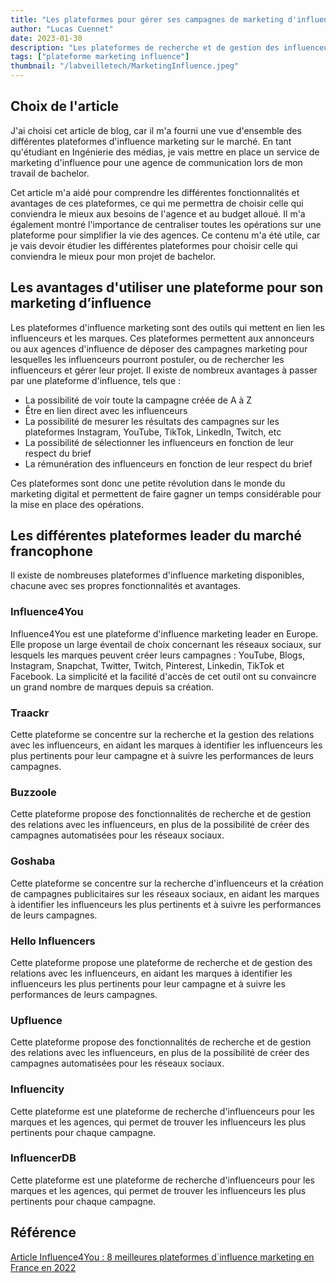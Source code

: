 ```yaml
---
title: "Les plateformes pour gérer ses campagnes de marketing d'influence"
author: "Lucas Cuennet"
date: 2023-01-30
description: "Les plateformes de recherche et de gestion des influenceurs vous permettent de trouver les influenceurs les plus pertinents pour votre campagne, de gérer efficacement vos relations avec eux et de suivre les performances de vos campagnes."
tags: ["plateforme marketing influence"]
thumbnail: "/labveilletech/MarketingInfluence.jpeg"
---
```


## **Choix de l'article**

J'ai choisi cet article de blog, car il m'a fourni une vue d'ensemble des différentes plateformes d'influence marketing sur le marché. En tant qu'étudiant en Ingénierie des médias, je vais mettre en place un service de marketing d'influence pour une agence de communication lors de mon travail de bachelor.

Cet article m'a aidé pour comprendre les différentes fonctionnalités et avantages de ces plateformes, ce qui me permettra de choisir celle qui conviendra le mieux aux besoins de l'agence et au budget alloué. Il m'a également montré l'importance de centraliser toutes les opérations sur une plateforme pour simplifier la vie des agences. Ce contenu m'a été utile, car je vais devoir étudier les différentes plateformes pour choisir celle qui conviendra le mieux pour mon projet de bachelor.

## **Les avantages d'utiliser une plateforme pour son marketing d’influence**

Les plateformes d'influence marketing sont des outils qui mettent en lien les influenceurs et les marques. Ces plateformes permettent aux annonceurs ou aux agences d'influence de déposer des campagnes marketing pour lesquelles les influenceurs pourront postuler, ou de rechercher les influenceurs et gérer leur projet. Il existe de nombreux avantages à passer par une plateforme d'influence, tels que :

- La possibilité de voir toute la campagne créée de A à Z
- Être en lien direct avec les influenceurs
- La possibilité de mesurer les résultats des campagnes sur les plateformes Instagram, YouTube, TikTok, LinkedIn, Twitch, etc
- La possibilité de sélectionner les influenceurs en fonction de leur respect du brief
- La rémunération des influenceurs en fonction de leur respect du brief

Ces plateformes sont donc une petite révolution dans le monde du marketing digital et permettent de faire gagner un temps considérable pour la mise en place des opérations.

## **Les différentes plateformes leader du marché francophone**

Il existe de nombreuses plateformes d'influence marketing disponibles, chacune avec ses propres fonctionnalités et avantages.

### **Influence4You**

Influence4You est une plateforme d'influence marketing leader en Europe. Elle propose un large éventail de choix concernant les réseaux sociaux, sur lesquels les marques peuvent créer leurs campagnes : YouTube, Blogs, Instagram, Snapchat, Twitter, Twitch, Pinterest, Linkedin, TikTok et Facebook. La simplicité et la facilité d'accès de cet outil ont su convaincre un grand nombre de marques depuis sa création.

### **Traackr**

Cette plateforme se concentre sur la recherche et la gestion des relations avec les influenceurs, en aidant les marques à identifier les influenceurs les plus pertinents pour leur campagne et à suivre les performances de leurs campagnes.

### **Buzzoole**

Cette plateforme propose des fonctionnalités de recherche et de gestion des relations avec les influenceurs, en plus de la possibilité de créer des campagnes automatisées pour les réseaux sociaux.

### **Goshaba**

Cette plateforme se concentre sur la recherche d'influenceurs et la création de campagnes publicitaires sur les réseaux sociaux, en aidant les marques à identifier les influenceurs les plus pertinents et à suivre les performances de leurs campagnes.

### **Hello Influencers**

Cette plateforme propose une plateforme de recherche et de gestion des relations avec les influenceurs, en aidant les marques à identifier les influenceurs les plus pertinents pour leur campagne et à suivre les performances de leurs campagnes.

### **Upfluence**

Cette plateforme propose des fonctionnalités de recherche et de gestion des relations avec les influenceurs, en plus de la possibilité de créer des campagnes automatisées pour les réseaux sociaux.

### **Influencity**

Cette plateforme est une plateforme de recherche d'influenceurs pour les marques et les agences, qui permet de trouver les influenceurs les plus pertinents pour chaque campagne.

### **InfluencerDB**

Cette plateforme est une plateforme de recherche d'influenceurs pour les marques et les agences, qui permet de trouver les influenceurs les plus pertinents pour chaque campagne.

## **Référence**

[Article Influence4You : 8 meilleures plateformes d`influence marketing en France en 2022](https://blogfr.influence4you.com/8-meilleures-plateformes-dinfluence-marketing-en-france/)
